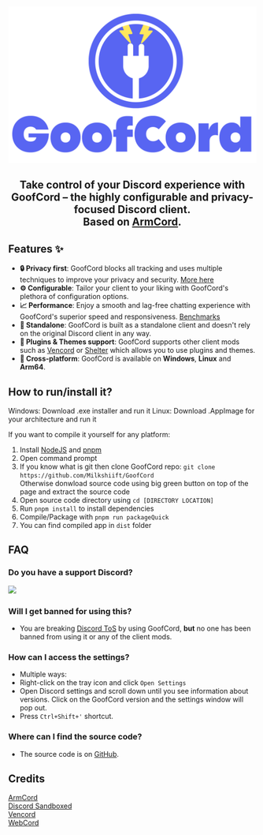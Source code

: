 <div align="center">
<img src="./assets/GoofCord.png" width="520" alt="GoofCord logo">
<h2>Take control of your Discord experience with GoofCord – the highly configurable and privacy-focused Discord client.<br>Based on <a href="https://github.com/ArmCord/ArmCord">ArmCord</a>.</h2>
</div>

## Features :sparkles:
- **:lock: Privacy first**: GoofCord blocks all tracking and uses multiple techniques to improve your privacy and security. [More here](https://github.com/Milkshiift/GoofCord/wiki/Placeholder)
- **:gear: Configurable**: Tailor your client to your liking with GoofCord's plethora of configuration options.
- **:chart_with_upwards_trend: Performance**: Enjoy a smooth and lag-free chatting experience with GoofCord's superior speed and responsiveness. [Benchmarks](https://github.com/Milkshiift/GoofCord/wiki/Placeholder)
- **:bookmark: Standalone**: GoofCord is built as a standalone client and doesn't rely on the original Discord client in any way.
- **:electric_plug: Plugins & Themes support**: GoofCord supports other client mods such as [Vencord](https://github.com/Vendicated/Vencord) or [Shelter](https://github.com/uwu/shelter) which allows you to use plugins and themes.
- **:iphone: Cross-platform**: GoofCord is available on **Windows**, **Linux** and **Arm64**.

## How to run/install it?

Windows: Download .exe installer and run it
Linux: Download .AppImage for your architecture and run it

If you want to compile it yourself for any platform:
1. Install [NodeJS](https://nodejs.dev) and [pnpm](https://pnpm.io/installation#using-npm)     
2. Open command prompt
3. If you know what is git then clone GoofCord repo: `git clone https://github.com/Milkshiift/GoofCord`    
Otherwise donwload source code using big green button on top of the page and extract the source code
4. Open source code directory using `cd [DIRECTORY LOCATION]`
4. Run `pnpm install` to install dependencies   
5. Compile/Package with `pnpm run packageQuick`  
6. You can find compiled app in `dist` folder

## FAQ
### Do you have a support Discord?
[![](https://dcbadge.vercel.app/api/server/CZc4bpnjmm)](https://discord.gg/CZc4bpnjmm)
### Will I get banned for using this?   
- You are breaking [Discord ToS](https://discord.com/terms#software-in-discord%E2%80%99s-services) by using GoofCord, **but** no one has been banned from using it or any of the client mods.

### How can I access the settings?
- Multiple ways:
- Right-click on the tray icon and click `Open Settings`
- Open Discord settings and scroll down until you see information about versions. Click on the GoofCord version and the settings window will pop out. 
- Press `Ctrl+Shift+'` shortcut.

### Where can I find the source code?
- The source code is on [GitHub](https://github.com/Milkshiift/GoofCord/).

## Credits

[ArmCord](https://github.com/ArmCord/ArmCord)  
[Discord Sandboxed](https://github.com/khlam/discord-sandboxed)  
[Vencord](https://github.com/Vendicated/Vencord)     
[WebCord](https://github.com/SpacingBat3/WebCord)
